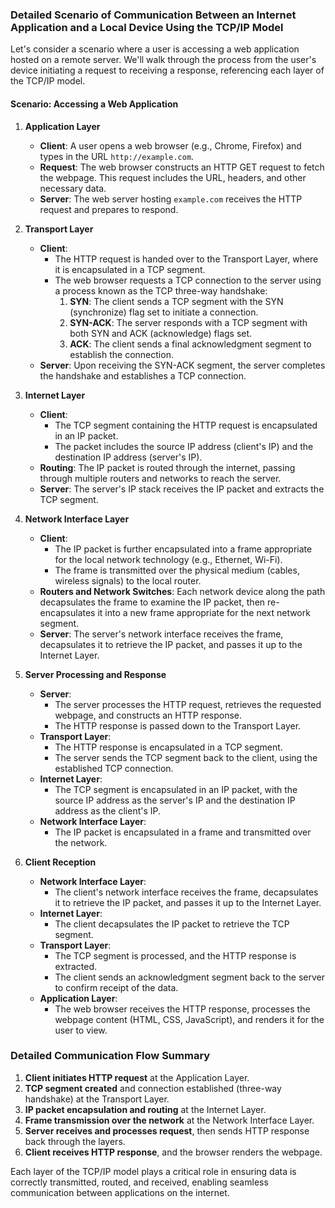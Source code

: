 ### Detailed Scenario of Communication Between an Internet Application and a Local Device Using the TCP/IP Model

Let's consider a scenario where a user is accessing a web application hosted on a remote server. We'll walk through the process from the user's device initiating a request to receiving a response, referencing each layer of the TCP/IP model.

#### Scenario: Accessing a Web Application

1. **Application Layer**
   - **Client**: A user opens a web browser (e.g., Chrome, Firefox) and types in the URL `http://example.com`.
   - **Request**: The web browser constructs an HTTP GET request to fetch the webpage. This request includes the URL, headers, and other necessary data.
   - **Server**: The web server hosting `example.com` receives the HTTP request and prepares to respond.

2. **Transport Layer**
   - **Client**:
     - The HTTP request is handed over to the Transport Layer, where it is encapsulated in a TCP segment.
     - The web browser requests a TCP connection to the server using a process known as the TCP three-way handshake:
       1. **SYN**: The client sends a TCP segment with the SYN (synchronize) flag set to initiate a connection.
       2. **SYN-ACK**: The server responds with a TCP segment with both SYN and ACK (acknowledge) flags set.
       3. **ACK**: The client sends a final acknowledgment segment to establish the connection.
   - **Server**: Upon receiving the SYN-ACK segment, the server completes the handshake and establishes a TCP connection.

3. **Internet Layer**
   - **Client**:
     - The TCP segment containing the HTTP request is encapsulated in an IP packet.
     - The packet includes the source IP address (client's IP) and the destination IP address (server's IP).
   - **Routing**: The IP packet is routed through the internet, passing through multiple routers and networks to reach the server.
   - **Server**: The server's IP stack receives the IP packet and extracts the TCP segment.

4. **Network Interface Layer**
   - **Client**:
     - The IP packet is further encapsulated into a frame appropriate for the local network technology (e.g., Ethernet, Wi-Fi).
     - The frame is transmitted over the physical medium (cables, wireless signals) to the local router.
   - **Routers and Network Switches**: Each network device along the path decapsulates the frame to examine the IP packet, then re-encapsulates it into a new frame appropriate for the next network segment.
   - **Server**: The server's network interface receives the frame, decapsulates it to retrieve the IP packet, and passes it up to the Internet Layer.

5. **Server Processing and Response**
   - **Server**:
     - The server processes the HTTP request, retrieves the requested webpage, and constructs an HTTP response.
     - The HTTP response is passed down to the Transport Layer.
   - **Transport Layer**:
     - The HTTP response is encapsulated in a TCP segment.
     - The server sends the TCP segment back to the client, using the established TCP connection.
   - **Internet Layer**:
     - The TCP segment is encapsulated in an IP packet, with the source IP address as the server's IP and the destination IP address as the client's IP.
   - **Network Interface Layer**:
     - The IP packet is encapsulated in a frame and transmitted over the network.

6. **Client Reception**
   - **Network Interface Layer**:
     - The client's network interface receives the frame, decapsulates it to retrieve the IP packet, and passes it up to the Internet Layer.
   - **Internet Layer**:
     - The client decapsulates the IP packet to retrieve the TCP segment.
   - **Transport Layer**:
     - The TCP segment is processed, and the HTTP response is extracted.
     - The client sends an acknowledgment segment back to the server to confirm receipt of the data.
   - **Application Layer**:
     - The web browser receives the HTTP response, processes the webpage content (HTML, CSS, JavaScript), and renders it for the user to view.

### Detailed Communication Flow Summary

1. **Client initiates HTTP request** at the Application Layer.
2. **TCP segment created** and connection established (three-way handshake) at the Transport Layer.
3. **IP packet encapsulation and routing** at the Internet Layer.
4. **Frame transmission over the network** at the Network Interface Layer.
5. **Server receives and processes request**, then sends HTTP response back through the layers.
6. **Client receives HTTP response**, and the browser renders the webpage.

Each layer of the TCP/IP model plays a critical role in ensuring data is correctly transmitted, routed, and received, enabling seamless communication between applications on the internet.